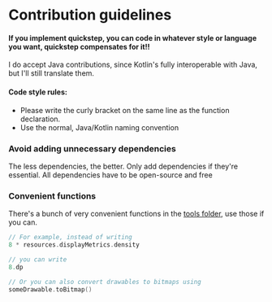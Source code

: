 # Contribution guidelines

#### If you implement quickstep, you can code in whatever style or language you want, quickstep compensates for it!!
I do accept Java contributions, since Kotlin's fully interoperable with Java, but I'll still translate them.

#### Code style rules:
- Please write the curly bracket on the same line as the function declaration.
- Use the normal, Java/Kotlin naming convention

### Avoid adding unnecessary dependencies

The less dependencies, the better.
Only add dependencies if they're essential.
All dependencies have to be open-source and free

### Convenient functions

There's a bunch of very convenient functions in the [tools folder](app/src/main/java/posidon/launcher/tools), use those if you can.

```kotlin
// For example, instead of writing
8 * resources.displayMetrics.density

// you can write
8.dp

// Or you can also convert drawables to bitmaps using
someDrawable.toBitmap()
```
